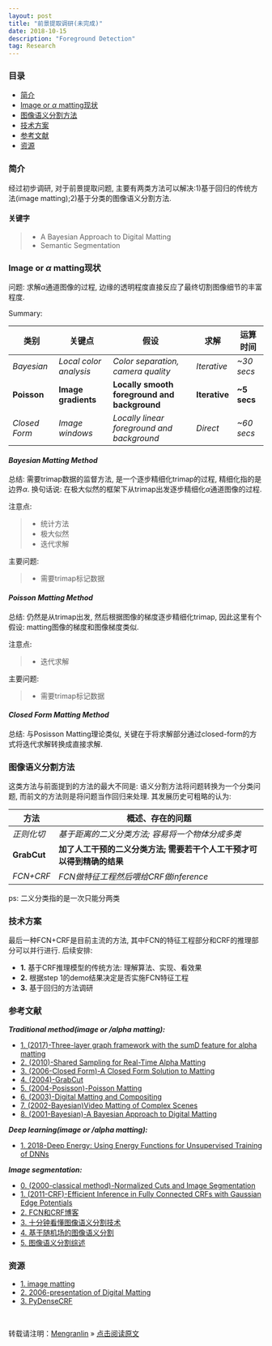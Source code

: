 ```yaml
---
layout: post
title: "前景提取调研(未完成)"
date: 2018-10-15
description: "Foreground Detection"
tag: Research
---
```


### 目录

* [简介](#abstract)
* [Image or $\alpha$ matting现状](#introduction)
* [图像语义分割方法](#similar)
* [技术方案](#technical)
* [参考文献](#reference)
* [资源](#resource)

### <a name="abstract"></a>简介

经过初步调研, 对于前景提取问题, 主要有两类方法可以解决:1)基于回归的传统方法(image matting);2)基于分类的图像语义分割方法.

#### 关键字

>* A Bayesian Approach to Digital Matting
>* Semantic Segmentation

### <a name="introduction"></a>Image or $\alpha$ matting现状

问题: 求解$\alpha$通道图像的过程, 边缘的透明程度直接反应了最终切割图像细节的丰富程度.

Summary:

|     类别                                  | 关键点                         | 假设                                            |  求解              | 运算时间  |
| ------------                              | ------------------------------ | ----                                            |   ----             |  --- |
| _Bayesian_                                |     _Local color analysis_     | _Color separation, camera quality_              |    _Iterative_     | _~30 secs_  |
| __Poisson__                               | __Image gradients__            |   __Locally smooth foreground and background__  |     __Iterative__  |  __~5 secs__ |
| _Closed Form_                             |     _Image windows_            |   _Locally linear foreground and background_    |      _Direct_      |  _~60 secs_ |

#### ___Bayesian Matting Method___

总结: 需要trimap数据的监督方法, 是一个逐步精细化trimap的过程, 精细化指的是边界$\alpha$. 换句话说: 在极大似然的框架下从trimap出发逐步精细化$\alpha$通道图像的过程.

注意点:

>* 统计方法
>* 极大似然
>* 迭代求解

主要问题:

>* 需要trimap标记数据

#### ___Poisson Matting Method___

总结: 仍然是从trimap出发, 然后根据图像的梯度逐步精细化trimap, 因此这里有个假设: matting图像的梯度和图像梯度类似.

注意点:

>* 迭代求解

主要问题:

>* 需要trimap标记数据

#### ___Closed Form Matting Method___

总结: 与Posisson Matting理论类似, 关键在于将求解部分通过closed-form的方式将迭代求解转换成直接求解.

### <a name="similar"></a>图像语义分割方法

这类方法与前面提到的方法的最大不同是: 语义分割方法将问题转换为一个分类问题, 而前文的方法则是将问题当作回归来处理. 其发展历史可粗略的认为:

|     方法                                  | 概述、存在的问题                     | 
| ------------                              | ------------------------------ | 
| _正则化切_                                |     _基于距离的二义分类方法; 容易将一个物体分成多类_     | 
| __GrabCut__                               | __加了人工干预的二义分类方法; 需要若干个人工干预才可以得到精确的结果__            | 
| _FCN+CRF_                             |     _FCN做特征工程然后喂给CRF做inference_            | 


ps: 二义分类指的是一次只能分两类

### <a name="technical"></a>技术方案

最后一种FCN+CRF是目前主流的方法, 其中FCN的特征工程部分和CRF的推理部分可以并行进行. 后续安排:

+ __1.__ 基于CRF推理模型的传统方法: 理解算法、实现、看效果
+ __2.__ 根据step 1的demo结果决定是否实施FCN特征工程
+ __3.__ 基于回归的方法调研

### <a name="reference"></a>参考文献

___Traditional method(image or $/alpha$ matting):___

- [1. (2017)-Three-layer graph framework with the sumD feature for alpha matting](https://www.sciencedirect.com/science/article/pii/S1077314217301236)
- [2. (2010)-Shared Sampling for Real-Time Alpha Matting](https://pdfs.semanticscholar.org/074e/39a1c533993dcc829d9996c6518608d01e49.pdf)
- [3. (2006-Closed Form)-A Closed Form Solution to Matting](http://citeseerx.ist.psu.edu/viewdoc/download?doi=10.1.1.478.6701&rep=rep1&type=pdf)
- [4. (2004)-GrabCut](http://pages.cs.wisc.edu/~dyer/cs534-fall11/papers/grabcut-rother.pdf)
- [5. (2004-Posisson)-Poisson Matting](http://www.wisdom.weizmann.ac.il/~vision/courses/2006_2/papers/matting/Sun%20poisson%20matting.pdf)
- [6. (2003)-Digital Matting and Compositing](http://grail.cs.washington.edu/projects/digital-matting/)
- [7. (2002-Bayesian)Video Matting of Complex Scenes](http://citeseerx.ist.psu.edu/viewdoc/download?doi=10.1.1.164.911&rep=rep1&type=pdf)
- [8. (2001-Bayesian)-A Bayesian Approach to Digital Matting](https://grail.cs.washington.edu/projects/digital-matting/image-matting/)

___Deep learning(image or $/alpha$ matting):___

- [1. 2018-Deep Energy: Using Energy Functions for Unsupervised Training of DNNs](https://arxiv.org/pdf/1805.12355.pdf)

___Image segmentation:___

- [0. (2000-classical method)-Normalized Cuts and Image Segmentation](https://repository.upenn.edu/cgi/viewcontent.cgi?article=1101&context=cis_papers)
- [1. (2011-CRF)-Efficient Inference in Fully Connected CRFs with Gaussian Edge Potentials](http://www.philkr.net/papers/2011-12-01-nips/2011-12-01-nips.pdf)
- [2. FCN和CRF博客](https://zhuanlan.zhihu.com/p/22308032)
- [3. 十分钟看懂图像语义分割技术](https://mp.weixin.qq.com/s?__biz=MzA4ODgxMDY4MA==&mid=2655430607&idx=1&sn=fac0142ff44fac2d466350b922a707b1)
- [4. 基于随机场的图像语义分割](https://blog.csdn.net/step_forward_ML/article/details/80519698)
- [5. 图像语义分割综述](http://ojmhfvae7.bkt.clouddn.com/%E5%9B%BE%E5%83%8F%E8%AF%AD%E4%B9%89%E5%88%86%E5%89%B2%E7%BB%BC%E8%BF%B0.pdf)

### <a name="resource"></a>资源

- [1. image matting](http://www.alphamatting.com)
- [2. 2006-presentation of Digital Matting](http://www.cs.tau.ac.il/~dcor/Graphics/adv-slides/DigitalMatting2.pdf)
- [3. PyDenseCRF](https://github.com/lucasb-eyer/pydensecrf)

<br>

转载请注明：[Mengranlin](https://lmrshare.github.io) » [点击阅读原文](https://lmrshare.github.io/2015/09/iOS9_Note/)
